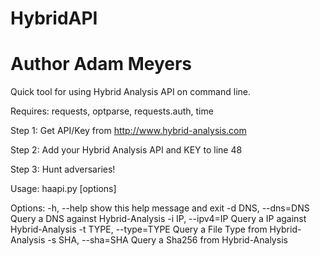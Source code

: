# HybridAPI
# Author Adam Meyers

Quick tool for using Hybrid Analysis API on command line.

Requires: requests, optparse, requests.auth, time

Step 1: Get API/Key from http://www.hybrid-analysis.com

Step 2: Add your Hybrid Analysis API and KEY to line 48

Step 3: Hunt adversaries!

Usage: haapi.py [options]

Options:
  -h, --help            show this help message and exit
  -d DNS, --dns=DNS     Query a DNS against Hybrid-Analysis
  -i IP, --ipv4=IP      Query a IP against Hybrid-Analysis
  -t TYPE, --type=TYPE  Query a File Type from Hybrid-Analysis
  -s SHA, --sha=SHA     Query a Sha256 from Hybrid-Analysis
 

